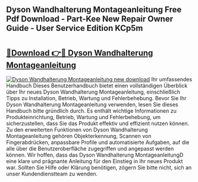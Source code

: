 ## Dyson Wandhalterung Montageanleitung Free Pdf Download - Part-Kee New Repair Owner Guide - User Service Edition KCp5m

# <h2><a href="http://df7w5zt.blite.top/?on=Dyson+Wandhalterung+Montageanleitung">🔗Download 👉🔴 Dyson Wandhalterung Montageanleitung</a></h2>

[![Dyson Wandhalterung Montageanleitung new download](https://i.imgur.com/lujVjoI.png)](http://df7w5zt.blite.top/?on=Dyson+Wandhalterung+Montageanleitung)
Ihr umfassendes Handbuch Dieses Benutzerhandbuch bietet einen vollständigen Überblick über Ihr neues Dyson Wandhalterung Montageanleitung, einschließlich Tipps zu Installation, Betrieb, Wartung und Fehlerbehebung. Bevor Sie Ihr Dyson Wandhalterung Montageanleitung verwenden, lesen Sie dieses Handbuch bitte gründlich durch. Es enthält wichtige Informationen zu Produkteinrichtung, Betrieb, Wartung und Fehlerbehebung, um sicherzustellen, dass Sie das Produkt effektiv und effizient nutzen können. Zu den erweiterten Funktionen von Dyson Wandhalterung Montageanleitung gehören Objekterkennung, Scannen von Fingerabdrücken, anpassbare Profile und automatisierte Aufgaben, auf die alle über die Benutzeroberfläche zugegriffen und angepasst werden können. Wir hoffen, dass das Dyson Wandhalterung MontageanleitungD eine klare und prägnante Anleitung für den Einstieg in Ihr neues Produkt war. Sollten Sie Hilfe oder Klärung benötigen, zögern Sie bitte nicht, sich an unser Kundendienstteam zu wenden.
